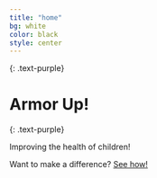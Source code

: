 ```yaml
---
title: "home"
bg: white
color: black
style: center
---
```



{: .text-purple}

<span class="fa-stack subtlecircle" style="font-size:100px; background:rgba(255,166,0,0.1)">
  <i class="fa fa-circle fa-stack-2x text-white"></i>
  <i class="fa fa-shield fa-stack-1x text-orange"></i>
</span>

# Armor Up!
{: .text-purple}


Improving the health of children!

Want to make a difference? [See how!](https://google.com)


